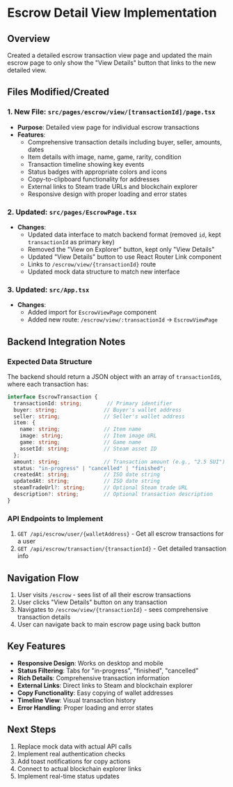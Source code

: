 # Escrow Detail View Implementation

## Overview
Created a detailed escrow transaction view page and updated the main escrow page to only show the "View Details" button that links to the new detailed view.

## Files Modified/Created

### 1. New File: `src/pages/escrow/view/[transactionId]/page.tsx`
- **Purpose**: Detailed view page for individual escrow transactions
- **Features**:
  - Comprehensive transaction details including buyer, seller, amounts, dates
  - Item details with image, name, game, rarity, condition
  - Transaction timeline showing key events
  - Status badges with appropriate colors and icons
  - Copy-to-clipboard functionality for addresses
  - External links to Steam trade URLs and blockchain explorer
  - Responsive design with proper loading and error states

### 2. Updated: `src/pages/EscrowPage.tsx`
- **Changes**:
  - Updated data interface to match backend format (removed `id`, kept `transactionId` as primary key)
  - Removed the "View on Explorer" button, kept only "View Details"
  - Updated "View Details" button to use React Router Link component
  - Links to `/escrow/view/{transactionId}` route
  - Updated mock data structure to match new interface

### 3. Updated: `src/App.tsx`
- **Changes**:
  - Added import for `EscrowViewPage` component
  - Added new route: `/escrow/view/:transactionId` → `EscrowViewPage`

## Backend Integration Notes

### Expected Data Structure
The backend should return a JSON object with an array of `transactionId`s, where each transaction has:

```typescript
interface EscrowTransaction {
  transactionId: string;        // Primary identifier
  buyer: string;               // Buyer's wallet address
  seller: string;              // Seller's wallet address
  item: {
    name: string;              // Item name
    image: string;             // Item image URL
    game: string;              // Game name
    assetId: string;           // Steam asset ID
  };
  amount: string;              // Transaction amount (e.g., "2.5 SUI")
  status: "in-progress" | "cancelled" | "finished";
  createdAt: string;           // ISO date string
  updatedAt: string;           // ISO date string
  steamTradeUrl?: string;      // Optional Steam trade URL
  description?: string;        // Optional transaction description
}
```

### API Endpoints to Implement
1. `GET /api/escrow/user/{walletAddress}` - Get all escrow transactions for a user
2. `GET /api/escrow/transaction/{transactionId}` - Get detailed transaction info

## Navigation Flow
1. User visits `/escrow` - sees list of all their escrow transactions
2. User clicks "View Details" button on any transaction
3. Navigates to `/escrow/view/{transactionId}` - sees comprehensive transaction details
4. User can navigate back to main escrow page using back button

## Key Features
- **Responsive Design**: Works on desktop and mobile
- **Status Filtering**: Tabs for "in-progress", "finished", "cancelled"
- **Rich Details**: Comprehensive transaction information
- **External Links**: Direct links to Steam and blockchain explorer
- **Copy Functionality**: Easy copying of wallet addresses
- **Timeline View**: Visual transaction history
- **Error Handling**: Proper loading and error states

## Next Steps
1. Replace mock data with actual API calls
2. Implement real authentication checks
3. Add toast notifications for copy actions
4. Connect to actual blockchain explorer links
5. Implement real-time status updates
